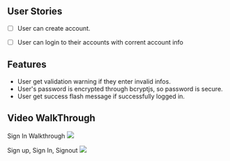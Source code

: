 ## User Stories
- [ ] User can create account.
- [ ] User can login to their accounts with corrent account info


## Features
- User get validation warning if they enter invalid infos.
- User's password is encrypted through bcryptjs, so password is secure.
- User get success flash message if successfully logged in.


## Video WalkThrough

Sign In Walkthrough
![](https://github.com/kuanhsuh/express-passportJS/blob/master/signin.gif?raw=true)

Sign up, Sign In, Signout
![](https://github.com/kuanhsuh/express-passportJS/blob/master/signup.gif?raw=true)


